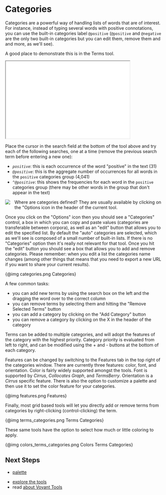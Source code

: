 # Categories

Categories are a powerful way of handling lists of words that are of interest. For instance, instead of typing several words with positive connotations, you can use the built-in categories label `@positive` (`@positive` and `@negative` are the only two built-in categories but you can edit them, remove them and and more, as we'll see).

A good place to demonstrate this is in the Terms tool.

<iframe src="../tool/CorpusTerms/?corpus=austen" style="width: 400px; height: 250px;"></iframe>

Place the cursor in the search field at the bottom of the tool above and try each of the following searches, one at a time (remove the previous search term before entering a new one):

* *`positive`*: this is each occurrence of the word "positive" in the text (31)
* *`@positive`*: this is the aggregate number of occurrences for all words in the `positive` categories group (4,041)
 * *`^@positive`*: this shows the frequencies for each word in the `positive` categories group (there may be other words in the group that don't appear in the text)

<img src="guides/tutorial/cirrus-options.png" style="float: left; max-width: 200px; margin: 0 1em 1em 0;"> Where are categories defined? They are usually available by clicking on the "Options icon in the header of the current tool.

Once you click on the "Options" icon then you should see a "Categories" control, a box in which you can copy and paste values (categories are transferable between corpora), as well as an "edit" button that allows you to edit the specified list. By default the "auto" categories are selected, which as we'll see is composed of a small number of built-in lists. If there is no "Categories" option then it's really not relevant for that tool. Once you hit the "edit" button you should see a box that allows you to add and remove categories. Please remember: when you edit a list the categories name changes (among other things that means that you need to export a new URL if you want to share your current results).

{@img categories.png Categories}

A few common tasks:

* you can add new terms by using the search box on the left and the dragging the word over to the correct column
* you can remove terms by selecting them and hitting the "Remove Selected Terms" button
* you can add a category by clicking on the "Add Category" button
* you can remove a category by clicking on the X in the header of the category

Terms can be added to multiple categories, and will adopt the features of the category with the highest priority. Category priority is evaluated from left to right, and can be modified using the + and - buttons at the bottom of each category.

Features can be changed by switching to the Features tab in the top right of the categories window. There are currently three features: color, font, and orientation. Color is fairly widely supported amongst the tools. Font is supported by _Cirrus_, _Collocates Graph_, and _TermsBerry_. Orientation is a _Cirrus_ specific feature. There is also the option to customize a palette and then use it to set the color feature for your categories.

{@img features.png Features}

Finally, most grid based tools will let you directly add or remove terms from categories by right-clicking (control-clicking) the term.

{@img terms_categories.png Terms Categories}

These same tools have the option to select how much or little coloring to apply.

{@img colors_terms_categories.png Colors Terms Categories}

## Next Steps

- [palette](#!/guide/palette)
* [explore the tools](#!/guide/tools)
* read [about Voyant Tools](#!/guide/about)